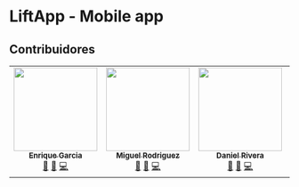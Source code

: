 # LiftApp - Mobile app

## Contribuidores 

<!-- ALL-CONTRIBUTORS-LIST:START - Do not remove or modify this section -->
<!-- prettier-ignore-start -->
<!-- markdownlint-disable -->
<table align="center">
  <tr>
    <td align="center"><a href="https://github.com/enriquegarcia92"><img src="https://avatars.githubusercontent.com/u/54822214?v=4" width="150px;" alt=""/><br /><sub><b> Enrique Garcia </b></sub></a><br /> <a href="#" title="Diseño">🎨</a> <a href="#" title="Documentación">📑</a> <a href="#" title="Código">💻</a> </td>
    <td align="center"><a href="https://github.com/MiGIGiM"><img src="https://avatars.githubusercontent.com/u/54414698?v=4" width="150px;" alt=""/><br /><sub><b>Miguel Rodriguez</b></sub></a><br /><a href="#" title="Diseño">🎨</a> <a href="#" title="Documentación">📑</a> <a href="#" title="Código">💻</a> </td>
    <td align="center"><a href="https://github.com/Dan920-Dev"><img src="https://avatars.githubusercontent.com/u/54414879?v=4" width="150px;" alt=""/><br /><sub><b> Daniel Rivera</b></sub></a><br /><a href="#" title="Diseño">🎨</a> <a href="#" title="Documentación">📑</a> <a href="#" title="Código">💻</a> </td>
    <td align="center"><a href="https://github.com/00050519"><img src="https://avatars.githubusercontent.com/u/55014547?v=4" width="150px;" alt=""/><br /><sub><b> Rodrigo Hernandez </b></sub></a><br /><a href="#" title="Diseño">🎨</a> <a href="#" title="Documentación">📑</a> <a href="#" title="Código">💻</a> </td>    
  </tr>
</table>
<!-- markdownlint-enable -->
<!-- prettier-ignore-end -->
<!-- ALL-CONTRIBUTORS-LIST:END -->
